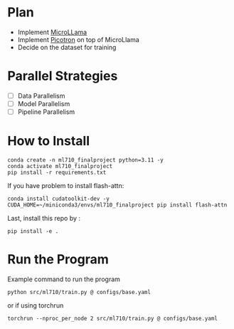 # Plan
- Implement [MicroLLama](https://github.com/keeeeenw/MicroLlama)
- Implement [Picotron](https://github.com/huggingface/picotron) on top of MicroLlama
- Decide on the dataset for training


# Parallel Strategies
- [ ] Data Parallelism
- [ ] Model Parallelism
- [ ] Pipeline Parallelism
<!-- - [ ] Data + Model Parallelism (Need at least 4 GPUs) -->

# How to Install
```
conda create -n ml710_finalproject python=3.11 -y
conda activate ml710_finalproject
pip install -r requirements.txt
```

If you have problem to install flash-attn:
```
conda install cudatoolkit-dev -y
CUDA_HOME=~/miniconda3/envs/ml710_finalproject pip install flash-attn
```

Last, install this repo by :
```
pip install -e .
```

# Run the Program
Example command to run the program
```
python src/ml710/train.py @ configs/base.yaml
```

or if using torchrun
```
torchrun --nproc_per_node 2 src/ml710/train.py @ configs/base.yaml
```